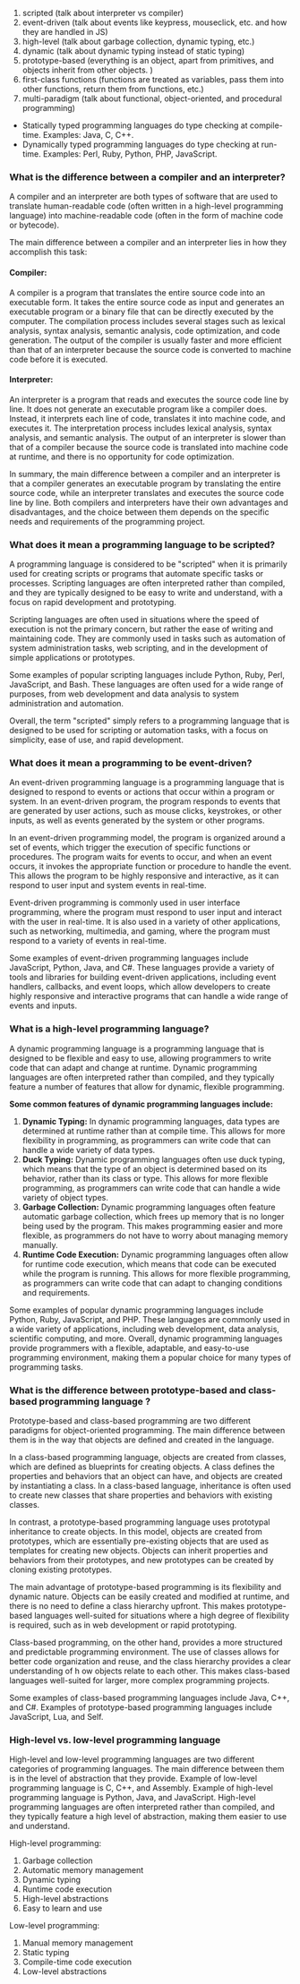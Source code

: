 1. scripted (talk about interpreter vs compiler)
2. event-driven (talk about events like keypress, mouseclick, etc. and how they are handled in JS)
3. high-level (talk about garbage collection, dynamic typing, etc.)
4. dynamic (talk about dynamic typing instead of static typing)
5. prototype-based (everything is an object, apart from primitives, and objects inherit from other objects. )
6. first-class functions (functions are treated as variables, pass them into other functions, return them from functions, etc.)
7. multi-paradigm (talk about functional, object-oriented, and procedural programming)


- Statically typed programming languages do type checking at compile-time. Examples: Java, C, C++.
- Dynamically typed programming languages do type checking at run-time. Examples: Perl, Ruby, Python, PHP, JavaScript.


### What is the difference between a compiler and an interpreter?

A compiler and an interpreter are both types of software that are used to translate human-readable code
(often written in a high-level programming language) into machine-readable code (often in the form of machine code or
bytecode).

The main difference between a compiler and an interpreter lies in how they accomplish this task:

#### Compiler:

A compiler is a program that translates the entire source code into an executable form. It takes the entire source code
as input
and generates an executable program or a binary file that can be directly executed by the computer. The compilation
process includes several
stages such as lexical analysis, syntax analysis, semantic analysis, code optimization, and code generation. The output
of the compiler is usually
faster and more efficient than that of an interpreter because the source code is converted to machine code before it is
executed.

#### Interpreter:

An interpreter is a program that reads and executes the source code line by line. It does not generate an executable
program like a compiler does.
Instead, it interprets each line of code, translates it into machine code, and executes it. The interpretation process
includes lexical analysis,
syntax analysis, and semantic analysis. The output of an interpreter is slower than that of a compiler because the
source code is translated into machine
code at runtime, and there is no opportunity for code optimization.

In summary, the main difference between a compiler and an interpreter is that a compiler generates an executable program
by translating the entire
source code, while an interpreter translates and executes the source code line by line. Both compilers and interpreters
have their own advantages
and disadvantages, and the choice between them depends on the specific needs and requirements of the programming
project.

### What does it mean a programming language to be scripted?

A programming language is considered to be "scripted" when it is primarily used for creating scripts or programs that
automate specific tasks or
processes. Scripting languages are often interpreted rather than compiled, and they are typically designed to be easy to
write and understand,
with a focus on rapid development and prototyping.

Scripting languages are often used in situations where the speed of execution is not the primary concern, but rather the
ease of writing and
maintaining code. They are commonly used in tasks such as automation of system administration tasks, web scripting, and
in the development of
simple applications or prototypes.

Some examples of popular scripting languages include Python, Ruby, Perl, JavaScript, and Bash. These languages are often
used for a wide
range of purposes, from web development and data analysis to system administration and automation.

Overall, the term "scripted" simply refers to a programming language that is designed to be used for scripting or
automation tasks,
with a focus on simplicity, ease of use, and rapid development.

### What does it mean a programming to be event-driven?

An event-driven programming language is a programming language that is designed to respond to events or actions that
occur within a program or system.
In an event-driven program, the program responds to events that are generated by user actions, such as mouse clicks,
keystrokes, or other inputs, as well as
events generated by the system or other programs.

In an event-driven programming model, the program is organized around a set of events, which trigger the execution of
specific functions or procedures.
The program waits for events to occur, and when an event occurs, it invokes the appropriate function or procedure to
handle the event. This allows the program
to be highly responsive and interactive, as it can respond to user input and system events in real-time.

Event-driven programming is commonly used in user interface programming, where the program must respond to user input
and interact with the user in real-time.
It is also used in a variety of other applications, such as networking, multimedia, and gaming, where the program must
respond to a variety of events in real-time.

Some examples of event-driven programming languages include JavaScript, Python, Java, and C#. These languages provide a
variety of tools and libraries for
building event-driven applications, including event handlers, callbacks, and event loops, which allow developers to
create highly responsive and interactive
programs that can handle a wide range of events and inputs.

### What is a high-level programming language?

A dynamic programming language is a programming language that is designed to be flexible and easy to use, allowing
programmers to write code that can adapt and change at runtime.
Dynamic programming languages are often interpreted rather than compiled, and they typically feature a number of
features that allow for dynamic, flexible programming.

**Some common features of dynamic programming languages include:**

1. **Dynamic Typing:** In dynamic programming languages, data types are determined at runtime rather than at compile
   time. This allows for more flexibility in programming,
   as programmers can write code that can handle a wide variety of data types.
2. **Duck Typing:** Dynamic programming languages often use duck typing, which means that the type of an object is
   determined based on its behavior, rather than its class or type.
   This allows for more flexible programming, as programmers can write code that can handle a wide variety of object
   types.
3. **Garbage Collection:** Dynamic programming languages often feature automatic garbage collection, which frees up
   memory that is no longer being used by the program.
   This makes programming easier and more flexible, as programmers do not have to worry about managing memory manually.
4. **Runtime Code Execution:** Dynamic programming languages often allow for runtime code execution, which means that
   code can be executed while the program is running.
   This allows for more flexible programming, as programmers can write code that can adapt to changing conditions and
   requirements.

Some examples of popular dynamic programming languages include Python, Ruby, JavaScript, and PHP. These languages are
commonly used in a wide variety of applications,
including web development, data analysis, scientific computing, and more. Overall, dynamic programming languages provide
programmers with a flexible, adaptable,
and easy-to-use programming environment, making them a popular choice for many types of programming tasks.

### What is the difference between prototype-based and class-based programming language ?

Prototype-based and class-based programming are two different paradigms for object-oriented programming.
The main difference between them is in the way that objects are defined and created in the language.

In a class-based programming language, objects are created from classes, which are defined as blueprints for creating
objects.
A class defines the properties and behaviors that an object can have, and objects are created by instantiating a class.
In a class-based language,
inheritance is often used to create new classes that share properties and behaviors with existing classes.

In contrast, a prototype-based programming language uses prototypal inheritance to create objects. In this model,
objects are created from prototypes, which are essentially pre-existing objects that are used as templates for creating
new objects.
Objects can inherit properties and behaviors from their prototypes, and new prototypes can be created by cloning
existing prototypes.

The main advantage of prototype-based programming is its flexibility and dynamic nature. Objects can be easily created
and modified at runtime,
and there is no need to define a class hierarchy upfront. This makes prototype-based languages well-suited for
situations where a high degree of
flexibility is required, such as in web development or rapid prototyping.

Class-based programming, on the other hand, provides a more structured and predictable programming environment.
The use of classes allows for better code organization and reuse, and the class hierarchy provides a clear understanding
of h
ow objects relate to each other. This makes class-based languages well-suited for larger, more complex programming
projects.

Some examples of class-based programming languages include Java, C++, and C#. Examples of prototype-based programming
languages include JavaScript, Lua, and Self.

### High-level vs. low-level programming language

High-level and low-level programming languages are two different categories of programming languages.
The main difference between them is in the level of abstraction that they provide.
Example of low-level programming language is C, C++, and Assembly.
Example of high-level programming language is Python, Java, and JavaScript. High-level programming languages are often
interpreted rather than compiled, and they typically feature a high level of abstraction, making them easier to use and
understand.

High-level programming:

1. Garbage collection
2. Automatic memory management
3. Dynamic typing
4. Runtime code execution
5. High-level abstractions
6. Easy to learn and use

Low-level programming:

1. Manual memory management
2. Static typing
3. Compile-time code execution
4. Low-level abstractions

